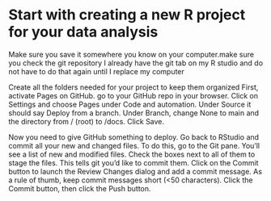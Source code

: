 # Start with creating a new R project for your data analysis
Make sure you save it somewhere you know on your computer.make sure you check the git repository
I already have the git tab on my R studio and do not have to do that again until I replace my computer

Create all the folders needed for your project to keep them organized
First, activate Pages on GitHub. go to your GitHub repo in your browser. Click on Settings and choose Pages under Code and automation. Under Source it should say Deploy from a branch. Under Branch, change None to main and the directory from / (root) to /docs. Click Save.

Now you need to give GitHub something to deploy. Go back to RStudio and commit all your new and changed files. To do this, go to the Git pane. You’ll see a list of new and modified files. Check the boxes next to all of them to stage the files. This tells git you’d like to commit them. Click on the Commit button to launch the Review Changes dialog and add a commit message. As a rule of thumb, keep commit messages short (<50 characters). Click the Commit button, then click the Push button.


